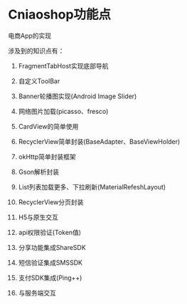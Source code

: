# Cniaoshop功能点

电商App的实现

涉及到的知识点有：

1. FragmentTabHost实现底部导航

2. 自定义ToolBar

3. Banner轮播图实现(Android Image Slider)

4. 网络图片加载(picasso、fresco)

5. CardView的简单使用

6. RecyclerView简单封装(BaseAdapter、BaseViewHolder)

7. okHttp简单封装框架

8. Gson解析封装

9. List列表加载更多、下拉刷新(MaterialRefeshLayout)

10. RecyclerView分页封装

11. H5与原生交互

12. api权限验证(Token值)

13. 分享功能集成ShareSDK

14. 短信验证集成SMSSDK

15. 支付SDK集成(Ping++)

16. 与服务端交互
